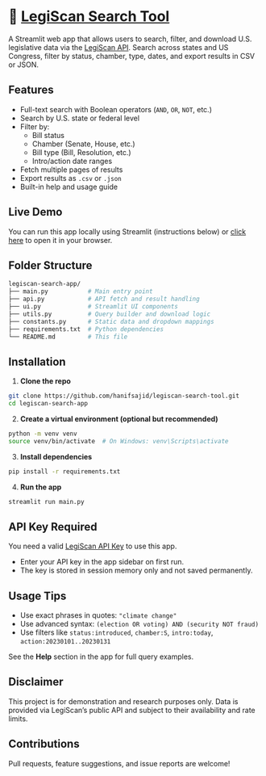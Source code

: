 # 📜 [LegiScan Search Tool](https://legiscansearch.streamlit.app)

A Streamlit web app that allows users to search, filter, and download U.S. legislative data via the [LegiScan API](https://legiscan.com/). Search across states and US Congress, filter by status, chamber, type, dates, and export results in CSV or JSON.

## Features

- Full-text search with Boolean operators (`AND`, `OR`, `NOT`, etc.)
- Search by U.S. state or federal level
- Filter by:
  - Bill status
  - Chamber (Senate, House, etc.)
  - Bill type (Bill, Resolution, etc.)
  - Intro/action date ranges
- Fetch multiple pages of results
- Export results as `.csv` or `.json`
- Built-in help and usage guide

## Live Demo

You can run this app locally using Streamlit (instructions below) or [click here](https://legiscansearch.streamlit.app) to open it in your browser.

## Folder Structure

```bash
legiscan-search-app/
├── main.py           # Main entry point
├── api.py            # API fetch and result handling
├── ui.py             # Streamlit UI components
├── utils.py          # Query builder and download logic
├── constants.py      # Static data and dropdown mappings
├── requirements.txt  # Python dependencies
└── README.md         # This file
```

## Installation

1. **Clone the repo**

```bash
git clone https://github.com/hanifsajid/legiscan-search-tool.git
cd legiscan-search-app
```

2. **Create a virtual environment (optional but recommended)**

```bash
python -m venv venv
source venv/bin/activate  # On Windows: venv\Scripts\activate
```

3. **Install dependencies**

```bash
pip install -r requirements.txt
```

4. **Run the app**

```bash
streamlit run main.py
```

## API Key Required

You need a valid [LegiScan API Key](https://legiscan.com/legiscan) to use this app.

* Enter your API key in the app sidebar on first run.
* The key is stored in session memory only and not saved permanently.

## Usage Tips

* Use exact phrases in quotes: `"climate change"`
* Use advanced syntax: `(election OR voting) AND (security NOT fraud)`
* Use filters like `status:introduced`, `chamber:S`, `intro:today`, `action:20230101..20230131`

See the **Help** section in the app for full query examples.

## Disclaimer

This project is for demonstration and research purposes only. Data is provided via LegiScan’s public API and subject to their availability and rate limits.

## Contributions

Pull requests, feature suggestions, and issue reports are welcome!